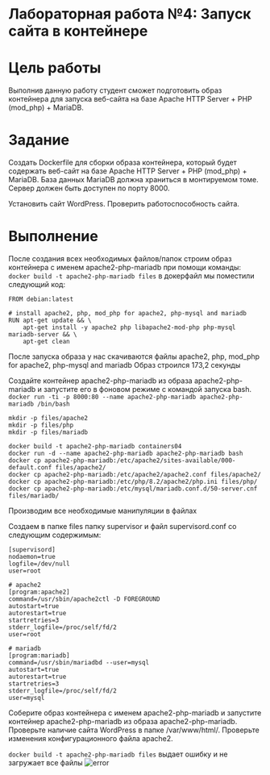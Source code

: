 # Лабораторная работа №4: Запуск сайта в контейнере

# Цель работы
Выполнив данную работу студент сможет подготовить образ контейнера для запуска веб-сайта на базе Apache HTTP Server + PHP (mod_php) + MariaDB.

# Задание
Создать Dockerfile для сборки образа контейнера, который будет содержать веб-сайт на базе Apache HTTP Server + PHP (mod_php) + MariaDB. База данных MariaDB должна храниться в монтируемом томе. Сервер должен быть доступен по порту 8000.

Установить сайт WordPress. Проверить работоспособность сайта.

# Выполнение
После создания всех необходимых файлов/папок строим образ контейнера с именем apache2-php-mariadb при помощи команды:
```docker build -t apache2-php-mariadb files``` 
в докерфайл мы поместили следующий код:
```# create from debian image
FROM debian:latest

# install apache2, php, mod_php for apache2, php-mysql and mariadb
RUN apt-get update && \
    apt-get install -y apache2 php libapache2-mod-php php-mysql mariadb-server && \
    apt-get clean
```
После запуска образа у нас скачиваются файлы apache2, php, mod_php for apache2, php-mysql and mariadb
Образ строился 173,2 секунды 

Создайте контейнер apache2-php-mariadb из образа apache2-php-mariadb и запустите его в фоновом режиме с командой запуска bash.
``` docker run -ti -p 8000:80 --name apache2-php-mariadb apache2-php-mariadb /bin/bash```
```
mkdir -p files/apache2
mkdir -p files/php
mkdir -p files/mariadb

docker build -t apache2-php-mariadb containers04
docker run -d --name apache2-php-mariadb apache2-php-mariadb bash
docker cp apache2-php-mariadb:/etc/apache2/sites-available/000-default.conf files/apache2/
docker cp apache2-php-mariadb:/etc/apache2/apache2.conf files/apache2/
docker cp apache2-php-mariadb:/etc/php/8.2/apache2/php.ini files/php/
docker cp apache2-php-mariadb:/etc/mysql/mariadb.conf.d/50-server.cnf files/mariadb/
```
Производим все необходимые манипуляции в файлах 

Создаем в папке files папку supervisor и файл supervisord.conf со следующим содержимым:
```
[supervisord]
nodaemon=true
logfile=/dev/null
user=root

# apache2
[program:apache2]
command=/usr/sbin/apache2ctl -D FOREGROUND
autostart=true
autorestart=true
startretries=3
stderr_logfile=/proc/self/fd/2
user=root

# mariadb
[program:mariadb]
command=/usr/sbin/mariadbd --user=mysql
autostart=true
autorestart=true
startretries=3
stderr_logfile=/proc/self/fd/2
user=mysql
```
Соберите образ контейнера с именем apache2-php-mariadb и запустите контейнер apache2-php-mariadb из образа apache2-php-mariadb. Проверьте наличие сайта WordPress в папке /var/www/html/. Проверьте изменения конфигурационного файла apache2.

```docker build -t apache2-php-mariadb files```
выдает ошибку и не загружает все файлы
![error](./img/1.png)